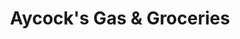 ---
title: "Aycock's Gas & Groceries"
url: /lucama/aycocks-gas-und-groceries/
shop: Lebensmittel
---